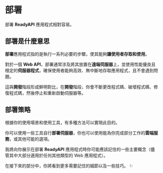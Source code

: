 # 部署

部署 **ReadyAPI** 應用程式相對容易。

## 部署是什麼意思

**部署**應用程式指的是執行一系列必要的步驟，使其能夠**讓使用者存取和使用**。

對於一個 **Web API**，部署通常涉及將其放置在**遠端伺服器**上，並使用性能優良且穩定的**伺服器程式**，確保使用者能夠高效、無中斷地存取應用程式，且不會遇到問題。

這與**開發**階段形成鮮明對比，在**開發**階段，你會不斷更改程式碼、破壞程式碼、修復程式碼，然後停止和重新啟動伺服器等。

## 部署策略

根據你的使用場景和使用工具，有多種方法可以實現此目的。

你可以使用一些工具自行**部署伺服器**，你也可以使用能為你完成部分工作的**雲端服務**，或其他可能的選項。

我將向你展示在部署 **ReadyAPI** 應用程式時你可能應該記住的一些主要概念（儘管其中大部分適用於任何其他類型的 Web 應用程式）。

在接下來的部分中，你將看到更多需要記住的細節以及一些技巧。 ✨
